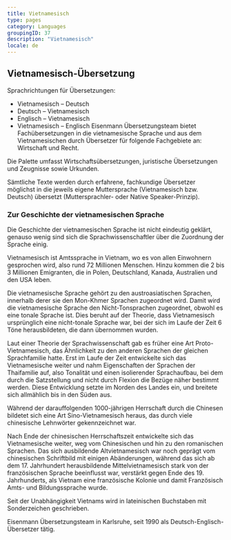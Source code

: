 ```yaml
---
title: Vietnamesisch
type: pages
category: Languages
groupingID: 37
description: "Vietnamesisch"
locale: de
---
```


## Vietnamesisch-Übersetzung
Sprachrichtungen für Übersetzungen:
- Vietnamesisch – Deutsch
- Deutsch – Vietnamesisch
- Englisch – Vietnamesisch
- Vietnamesisch – Englisch
Eisenmann Übersetzungsteam bietet Fachübersetzungen in die vietnamesische Sprache und aus dem Vietnamesischen durch Übersetzer für folgende Fachgebiete an: Wirtschaft und Recht.

Die Palette umfasst Wirtschaftsübersetzungen, juristische Übersetzungen und Zeugnisse sowie Urkunden.

Sämtliche Texte werden durch erfahrene, fachkundige Übersetzer möglichst  in die jeweils eigene Muttersprache (Vietnamesisch bzw. Deutsch) übersetzt (Muttersprachler- oder Native Speaker-Prinzip).

### Zur Geschichte der vietnamesischen Sprache
Die Geschichte der vietnamesischen Sprache ist nicht eindeutig geklärt, genauso wenig sind sich die Sprachwissenschaftler über die Zuordnung der Sprache einig.

Vietnamesisch ist Amtssprache in Vietnam, wo es von allen Einwohnern gesprochen wird, also rund 72 Millionen Menschen. Hinzu kommen die 2 bis 3 Millionen Emigranten, die in Polen, Deutschland, Kanada, Australien und den USA leben.

Die vietnamesische Sprache gehört zu den austroasiatischen Sprachen, innerhalb derer sie den Mon-Khmer Sprachen zugeordnet wird. Damit wird die vietnamesische Sprache den Nicht-Tonsprachen zugeordnet, obwohl es eine tonale Sprache ist. Dies beruht auf der Theorie, dass Vietnamesisch ursprünglich eine nicht-tonale Sprache war, bei der sich im Laufe der Zeit 6 Töne herausbildeten, die dann übernommen wurden.

Laut einer Theorie der Sprachwissenschaft gab es früher eine Art Proto-Vietnamesisch, das Ähnlichkeit zu den anderen Sprachen der gleichen Sprachfamilie hatte. Erst im Laufe der Zeit entwickelte sich das Vietnamesische weiter und nahm Eigenschaften der Sprachen der Thaifamilie auf, also Tonalität und einen isolierender Sprachaufbau, bei dem durch die Satzstellung und nicht durch Flexion die Bezüge näher bestimmt werden. Diese Entwicklung setzte im Norden des Landes ein, und breitete sich allmählich bis in den Süden aus.

Während der darauffolgenden 1000-jährigen Herrschaft durch die Chinesen bildetet sich eine Art Sino-Vietnamesisch heraus, das durch viele chinesische Lehnwörter gekennzeichnet war.

Nach Ende der chinesischen Herrschaftszeit entwickelte sich das Vietnamesische weiter, weg vom Chinesischen und hin zu den romanischen Sprachen. Das sich ausbildende Altvietnamesisch war noch geprägt vom chinesischen Schriftbild mit einigen Abänderungen, während das sich ab dem 17. Jahrhundert herausbildende Mittelvietnamesisch stark von der französischen Sprache beeinflusst war, verstärkt gegen Ende des 19. Jahrhunderts, als Vietnam eine französische Kolonie und damit Französisch Amts- und Bildungssprache wurde.

Seit der Unabhängigkeit Vietnams wird in lateinischen Buchstaben mit Sonderzeichen geschrieben.

 

Eisenmann Übersetzungsteam in Karlsruhe, seit 1990 als Deutsch-Englisch-Übersetzer tätig.